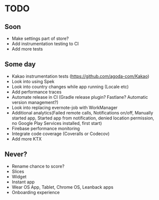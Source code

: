 # TODO

## Soon
* Make settings part of store?
* Add instrumentation testing to CI
* Add more tests

## Some day
* Kakao instrumentation tests (https://github.com/agoda-com/Kakao)
* Look into using Spek
* Look into country changes while app running (Locale etc)
* Add performance traces
* Automate release in CI (Gradle release plugin? Fastlane? Automatic version management?)
* Look into replacing evernote-job with WorkManager
* Additional analytics(Failed remote calls, Notifications on/off, Manually started app, Started app from notification, denied location permission, no Google Play Services installed, first start)
* Firebase performance monitoring
* Integrate code coverage (Coveralls or Codecov)
* Add more KTX

## Never?
* Rename chance to score?
* Slices
* Widget
* Instant app
* Wear OS App, Tablet, Chrome OS, Leanback apps
* Onboarding experience
